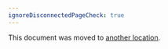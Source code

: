 ```yaml
---
ignoreDisconnectedPageCheck: true
---
```


This document was moved to [another location](../../team/product-dev/retrospectives/3_3.md).
